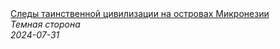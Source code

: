 <!--2024-07-31 17:17:46-->
<div class="yb">
  <a class="nodecor" href="/posts.html?tajny/sledy_tainstvennoj_civilizacii_na_ostrovah_mikronezii">
    <img class="preview" data-videoid="pZ63tMg0QsA" src="https://i1.ytimg.com/vi/pZ63tMg0QsA/hqdefault.jpg" align="middle" alt="">
  </a>
  <div class="inlbl text">
    <a class="nodecor" href="/posts.html?tajny/sledy_tainstvennoj_civilizacii_na_ostrovah_mikronezii">Следы таинственной цивилизации на островах Микронезии</a><br>
    <i class="smaller2">Темная сторона</i><br>
    <i class="smaller3">2024-07-31</i>
  </div>
</div>
